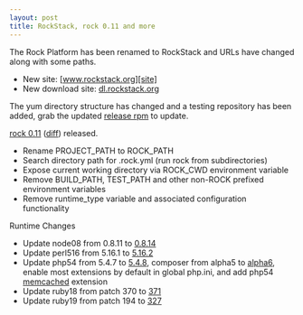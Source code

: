```yaml
---
layout: post
title: RockStack, rock 0.11 and more
---
```


The Rock Platform has been renamed to RockStack and URLs have changed along
with some paths.

 * New site: [www.rockstack.org][site]
 * New download site: [dl.rockstack.org][download]

The yum directory structure has changed and a testing repository has been
added, grab the updated [release rpm][release-rpm] to update.

[rock 0.11][pypi] ([diff][diff]) released.

 - Rename PROJECT\_PATH to ROCK\_PATH
 - Search directory path for .rock.yml (run rock from subdirectories)
 - Expose current working directory via ROCK\_CWD environment variable
 - Remove BUILD\_PATH, TEST\_PATH and other non-ROCK prefixed environment
   variables
 - Remove runtime\_type variable and associated configuration functionality

Runtime Changes

 - Update node08 from 0.8.11 to [0.8.14][node08]
 - Update perl516 from 5.16.1 to [5.16.2][perl516]
 - Update php54 from 5.4.7 to [5.4.8][php54], composer from alpha5 to
   [alpha6][php54-composer], enable most extensions by default in global
   php.ini, and add php54 [memcached][memcached] extension
 - Update ruby18 from patch 370 to [371][ruby18]
 - Update ruby19 from patch 194 to [327][ruby19]

[site]: http://www.rockstack.org/
[download]: http://dl.rockstack.org/
[release-rpm]: http://dl.rockstack.org/rpm/stable/el/rock-release.rpm
[pypi]: http://pypi.python.org/pypi/rock/0.11.0
[diff]: https://github.com/rockstack/rock/compare/0.9.0...0.11.0
[node08]: https://raw.github.com/joyent/node/v0.8.14/ChangeLog
[perl516]: http://search.cpan.org/dist/perl-5.16.2/pod/perldelta.pod
[php54]: http://www.php.net/ChangeLog-5.php#5.4.8
[php54-composer]: https://github.com/composer/composer/blob/935da3fdbc0bbc267a6a410a5eafb6cde3f9bd7d/CHANGELOG.md
[ruby18]: http://svn.ruby-lang.org/repos/ruby/tags/v1_8_7_371/ChangeLog
[ruby19]: http://www.ruby-lang.org/en/news/2012/11/09/ruby-1-9-3-p327-is-released/
[memcached]: http://pecl.php.net/package/memcached/2.1.0
